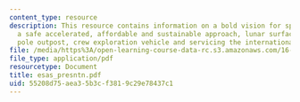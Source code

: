 ```yaml
---
content_type: resource
description: This resource contains information on a bold vision for space exploration,
  a safe accelerated, affordable and sustainable approach, lunar surface activitiessouth
  pole outpost, crew exploration vehicle and servicing the international space station.
file: /media/https%3A/open-learning-course-data-rc.s3.amazonaws.com/16-885j-aircraft-systems-engineering-fall-2005/55208d75aea35b3cf3819c29e78437c1_esas_presntn.pdf
file_type: application/pdf
resourcetype: Document
title: esas_presntn.pdf
uid: 55208d75-aea3-5b3c-f381-9c29e78437c1
---
```


